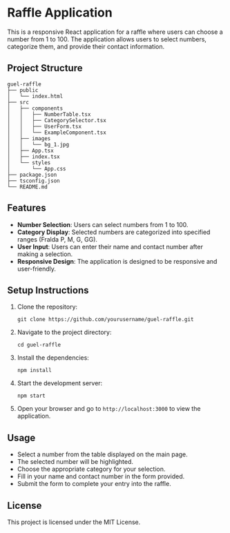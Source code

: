 # Raffle Application

This is a responsive React application for a raffle where users can choose a number from 1 to 100. The application allows users to select numbers, categorize them, and provide their contact information.

## Project Structure

```
guel-raffle
├── public
│   └── index.html
├── src
│   ├── components
│   │   ├── NumberTable.tsx
│   │   ├── CategorySelector.tsx
│   │   ├── UserForm.tsx
│   │   └── ExampleComponent.tsx
│   ├── images
│   │   └── bg_1.jpg
│   ├── App.tsx
│   ├── index.tsx
│   └── styles
│       └── App.css
├── package.json
├── tsconfig.json
└── README.md
```

## Features

- **Number Selection**: Users can select numbers from 1 to 100.
- **Category Display**: Selected numbers are categorized into specified ranges (Fralda P, M, G, GG).
- **User Input**: Users can enter their name and contact number after making a selection.
- **Responsive Design**: The application is designed to be responsive and user-friendly.

## Setup Instructions

1. Clone the repository:
   ```
   git clone https://github.com/yourusername/guel-raffle.git
   ```

2. Navigate to the project directory:
   ```
   cd guel-raffle
   ```

3. Install the dependencies:
   ```
   npm install
   ```

4. Start the development server:
   ```
   npm start
   ```

5. Open your browser and go to `http://localhost:3000` to view the application.

## Usage

- Select a number from the table displayed on the main page.
- The selected number will be highlighted.
- Choose the appropriate category for your selection.
- Fill in your name and contact number in the form provided.
- Submit the form to complete your entry into the raffle.

## License

This project is licensed under the MIT License.